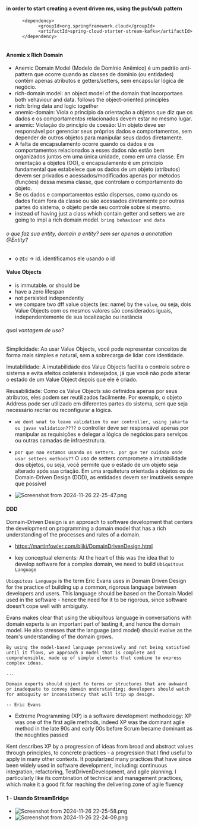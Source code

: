 #### in order to start creating a event driven ms, using the pub/sub pattern

```
      <dependency>
            <groupId>org.springframework.cloud</groupId>
            <artifactId>spring-cloud-starter-stream-kafka</artifactId>
      </dependency>
        
```

#### Anemic x Rich Domain

- Anemic Domain Model (Modelo de Domínio Anêmico) é um padrão anti-pattern que ocorre quando as classes de domínio (ou entidades) contêm apenas atributos e getters/setters, sem encapsular lógica de negócio. 
- rich-domain model: an object model of the domain that incorportaes both vehaviour and data. follows the object-oriented principles
- rich: bring data and logic together
- anemic-domain: Viola o princípio da orientação a objetos que diz que os dados e os comportamentos relacionados devem estar no mesmo lugar.
- anemic: Violação do princípio de coesão: Um objeto deve ser responsável por gerenciar seus próprios dados e comportamentos, sem depender de outros objetos para manipular seus dados diretamente.
- A falta de encapsulamento ocorre quando os dados e os comportamentos relacionados a esses dados não estão bem organizados juntos em uma única unidade, como em uma classe. Em orientação a objetos (OO), o encapsulamento é um princípio fundamental que estabelece que os dados de um objeto (atributos) devem ser privados e acessados/modificados apenas por métodos (funções) dessa mesma classe, que controlam o comportamento do objeto.
- Se os dados e comportamentos estão dispersos, como quando os dados ficam fora da classe ou são acessados diretamente por outras partes do sistema, o objeto perde seu controle sobre si mesmo.
- instead of having just a class which contain getter and setters we are going to impl a rich domain model. `bring behaviour and data`


###### o que faz sua entity, domain a entity? sem ser apenas a annotation @Entity?

- o `@Id` -> id. identificamos ele usando o id

#### Value Objects

- is immutable. or should be
- have a zero lifespan
- not persisted independently
- we compare two dff value objects (ex: name) by the `value`, ou seja, dois Value Objects com os mesmos valores são considerados iguais, independentemente de sua localização ou instância

###### qual vantagem de uso?

Simplicidade: Ao usar Value Objects, você pode representar conceitos de forma mais simples e natural, sem a sobrecarga de lidar com identidade.

Imutabilidade: A imutabilidade dos Value Objects facilita o controle sobre o sistema e evita efeitos colaterais indesejados, já que você não pode alterar o estado de um Value Object depois que ele é criado.

Reusabilidade: Como os Value Objects são definidos apenas por seus atributos, eles podem ser reutilizados facilmente. Por exemplo, o objeto Address pode ser utilizado em diferentes partes do sistema, sem que seja necessário recriar ou reconfigurar a lógica.


- `we dont wnat to leave validation to our controller, using jakarta ou javax validation????` o controller deve ser responsável apenas por manipular as requisições e delegar a lógica de negócios para serviços ou outras camadas de infraestrutura.
- `por que nao estamos usando os setters. por que ter cuidado onde usar setters methods??` O uso de setters compromete a imutabilidade dos objetos, ou seja, você permite que o estado de um objeto seja alterado após sua criação. Em uma arquitetura orientada a objetos ou de Domain-Driven Design (DDD), as entidades devem ser imutáveis sempre que possível



- ![Screenshot from 2024-11-26 22-25-47.png](..%2F..%2F..%2F..%2FPictures%2FScreenshot%20from%202024-11-26%2022-25-47.png)


#### DDD

Domain-Driven Design is an approach to software development that centers the development on programming a domain model that has a rich understanding of the processes and rules of a domain.

- https://martinfowler.com/bliki/DomainDrivenDesign.html

- key conceptual elements: At the heart of this was the idea that to develop software for a complex domain, we need to build `Ubiquitous Language`

`Ubiquitous Language` is the term Eric Evans uses in Domain Driven Design for the practice of building up a common, rigorous language between developers and users. This language should be based on the Domain Model used in the software - hence the need for it to be rigorous, since software doesn't cope well with ambiguity.

Evans makes clear that using the ubiquitous language in conversations with domain experts is an important part of testing it, and hence the domain model. He also stresses that the language (and model) should evolve as the team's understanding of the domain grows.


    By using the model-based language pervasively and not being satisfied until it flows, we approach a model that is complete and comprehensible, made up of simple elements that combine to express complex ideas.

    ...

    Domain experts should object to terms or structures that are awkward or inadequate to convey domain understanding; developers should watch for ambiguity or inconsistency that will trip up design.

    -- Eric Evans

- Extreme Programming (XP) is a software development methodology:  XP was one of the first agile methods, indeed XP was the dominant agile method in the late 90s and early 00s before Scrum became dominant as the noughties passed

Kent describes XP by a progression of ideas from broad and abstract values through principles, to concrete practices - a progression that I find useful to apply in many other contexts. It popularized many practices that have since been widely used in software development, including: continuous integration, refactoring, TestDrivenDevelopment, and agile planning. I particularly like its combination of technical and management practices, which make it a good fit for reaching the delivering zone of agile fluency


#### 1 - Usando StreamBridge

- ![Screenshot from 2024-11-26 22-25-58.png](..%2F..%2F..%2F..%2FPictures%2FScreenshot%20from%202024-11-26%2022-25-58.png)
- ![Screenshot from 2024-11-26 22-24-09.png](..%2F..%2F..%2F..%2FPictures%2FScreenshot%20from%202024-11-26%2022-24-09.png)


